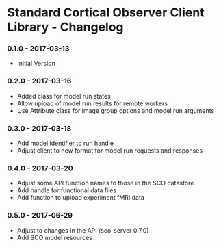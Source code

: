 # Standard Cortical Observer Client Library - Changelog

### 0.1.0 - 2017-03-13

* Initial Version

### 0.2.0 - 2017-03-16

* Added class for model run states
* Allow upload of model run results for remote workers
* Use Attribute class for image group options and model run arguments

### 0.3.0 - 2017-03-18

* Add model identifier to run handle
* Adjust client to new format for model run requests and responses

### 0.4.0 - 2017-03-20

* Adjust some API function names to those in the SCO datastore
* Add handle for functional data files
* Add function to upload experiment fMRI data

### 0.5.0 - 2017-06-29

* Adjust to changes in the API (sco-server 0.7.0)
* Add SCO model resources
